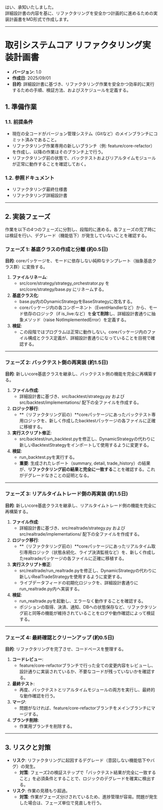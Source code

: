 はい、承知いたしました。  
詳細設計書の内容を基に、リファクタリングを安全かつ計画的に進めるための実装計画書をMD形式で作成します。

---

# **取引システムコア リファクタリング実装計画書**

* **バージョン**: 1.0  
* **作成日**: 2025/09/01  
* **目的**: 詳細設計書に基づき、リファクタリング作業を安全かつ効率的に実行するための手順、検証方法、およびスケジュールを定義する。

## **1\. 準備作業**

### **1.1. 前提条件**

* 現在の全コードがバージョン管理システム（Gitなど）のメインブランチにコミット済みであること。  
* リファクタリング作業専用の新しいブランチ（例: feature/core-refactor）を作成し、以降の作業はそのブランチ上で行う。  
* リファクタリング前の状態で、バックテストおよびリアルタイムモジュールが正常に動作することを確認しておく。

### **1.2. 参照ドキュメント**

* リファクタリング最終仕様書  
* リファクタリング詳細設計書

---

## **2\. 実装フェーズ**

作業を以下の4つのフェーズに分割し、段階的に進める。各フェーズの完了時には検証を行い、デグレード（機能低下）が発生していないことを確認する。

### **フェーズ 1: 基底クラスの作成と分離 (約0.5日)**

**目的**: coreパッケージを、モードに依存しない純粋なテンプレート（抽象基底クラス群）に変換する。

1. **ファイルリネーム**:  
   * src/core/strategy/strategy\_orchestrator.py を src/core/strategy/base.py にリネームする。  
2. **基底クラス化**:  
   * base.py内のDynamicStrategyをBaseStrategyに改名する。  
   * coreパッケージ内の各コンポーネント（EventHandlerなど）から、モード依存のロジック（if is\_live:など）を**全て削除**し、詳細設計書通りに抽象メソッド（raise NotImplementedError）を定義する。  
3. **検証**:  
   * この段階ではプログラムは正常に動作しない。coreパッケージ内のファイル構成とクラス定義が、詳細設計書通りになっていることを目視で確認する。

---

### **フェーズ 2: バックテスト側の再実装 (約1.5日)**

**目的**: 新しいcore基底クラスを継承し、バックテスト側の機能を完全に再構築する。

1. **ファイル作成**:  
   * 詳細設計書に基づき、src/backtest/strategy.py および src/backtest/implementations/ 配下の全ファイルを作成する。  
2. **ロジック移行**:  
   * **（リファクタリング前の）**coreパッケージにあったバックテスト専用ロジックを、新しく作成したbacktestパッケージの各ファイルに正確に移植する。  
3. **実行スクリプト修正**:  
   * src/backtest/run\_backtest.pyを修正し、DynamicStrategyの代わりに新しいBacktestStrategyをインポートして使用するように変更する。  
4. **検証**:  
   * run\_backtest.pyを実行する。  
   * **重要**: 生成されたレポート（summary, detail, trade\_history）の結果が、**リファクタリング前の結果と完全に一致する**ことを確認する。これがデグレードなきことの証明となる。

---

### **フェーズ 3: リアルタイムトレード側の再実装 (約1.5日)**

**目的**: 新しいcore基底クラスを継承し、リアルタイムトレード側の機能を完全に再構築する。

1. **ファイル作成**:  
   * 詳細設計書に基づき、src/realtrade/strategy.py および src/realtrade/implementations/ 配下の全ファイルを作成する。  
2. **ロジック移行**:  
   * **（リファクタリング前の）**coreパッケージにあったリアルタイム取引専用ロジック（状態永続化、ライブ決済監視など）を、新しく作成したrealtradeパッケージの各ファイルに正確に移植する。  
3. **実行スクリプト修正**:  
   * src/realtrade/run\_realtrade.pyを修正し、DynamicStrategyの代わりに新しいRealTradeStrategyを使用するように変更する。  
   * ライブデータフィードの初期化ロジックを、詳細設計書通りにrun\_realtrade.py内へ実装する。  
4. **検証**:  
   * run\_realtrade.pyを起動し、エラーなく動作することを確認する。  
   * ポジションの取得、決済、通知、DBへの状態保存など、リファクタリング前と同等の機能が維持されていることをログや動作確認によって検証する。

---

### **フェーズ 4: 最終確認とクリーンアップ (約0.5日)**

**目的**: リファクタリングを完了させ、コードベースを整理する。

1. **コードレビュー**:  
   * feature/core-refactorブランチで行った全ての変更内容をレビューし、設計通りに実装されているか、不要なコードが残っていないかを確認する。  
2. **最終テスト**:  
   * 再度、バックテストとリアルタイムモジュールの両方を実行し、最終的な動作確認を行う。  
3. **マージ**:  
   * 問題がなければ、feature/core-refactorブランチをメインブランチにマージする。  
4. **ブランチ削除**:  
   * 作業用ブランチを削除する。

---

## **3\. リスクと対策**

* **リスク**: リファクタリングに起因するデグレード（意図しない機能低下やバグ）の発生。  
  * **対策**: フェーズ2の検証ステップで「バックテスト結果が完全に一致すること」を必須条件とすることで、ロジックのデグレードを確実に検出する。  
* **リスク**: 作業の見積もり超過。  
  * **対策**: 作業がフェーズ分けされているため、進捗管理が容易。問題が発生した場合は、フェーズ単位で見直しを行う。